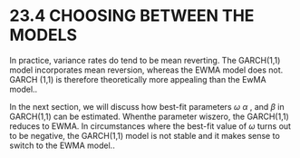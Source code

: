 # 23.4 CHOOSING BETWEEN THE MODELS  

In practice, variance rates do tend to be mean reverting. The GARCH(1,1) model incorporates mean reversion, whereas the EWMA model does not. GARCH (1,1) is therefore theoretically more appealing than the EwMA model..  

In the next section, we will discuss how best-fit parameters $\omega$ $\alpha$ , and $\beta$ in GARCH(1,1) can be estimated. Whenthe parameter wiszero, the GARCH(1,1) reduces to EWMA. In circumstances where the best-fit value of $\omega$ turns out to be negative, the GARCH(1,1) model is not stable and it makes sense to switch to the EWMA model..  
